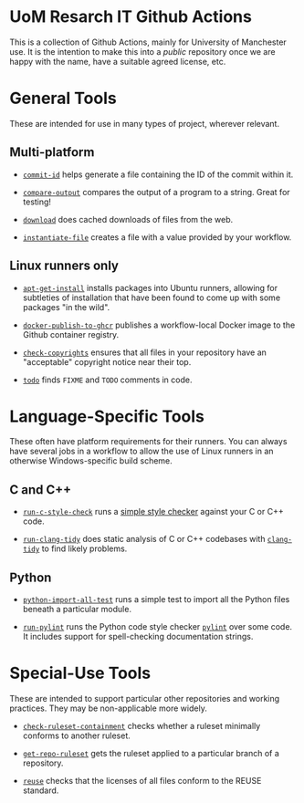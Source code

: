 # UoM Resarch IT Github Actions
This is a collection of Github Actions, mainly for University of Manchester use. It is the intention to make this into a _public_ repository once we are happy with the name, have a suitable agreed license, etc.

# General Tools

These are intended for use in many types of project, wherever relevant.

## Multi-platform

* [`commit-id`](commit-id) helps generate a file containing the ID of the commit within it. 

* [`compare-output`](compare-output) compares the output of a program to a string. Great for testing!

* [`download`](download) does cached downloads of files from the web.

* [`instantiate-file`](instantiate-file) creates a file with a value provided by your workflow.

## Linux runners only

* [`apt-get-install`](apt-get-install) installs packages into Ubuntu runners, allowing for subtleties of installation that have been found to come up with some packages "in the wild".

* [`docker-publish-to-ghcr`](docker-publish-to-ghcr) publishes a workflow-local Docker image to the Github container registry.

* [`check-copyrights`](check-copyrights) ensures that all files in your repository have an "acceptable" copyright notice near their top.

* [`todo`](todo) finds `FIXME` and `TODO` comments in code.

# Language-Specific Tools

These often have platform requirements for their runners. You can always have several jobs in a workflow to allow the use of Linux runners in an otherwise Windows-specific build scheme.

## C and C++

* [`run-c-style-check`](run-c-style-check) runs a [simple style checker](https://github.com/verateam/vera) against your C or C++ code.

* [`run-clang-tidy`](run-clang-tidy) does static analysis of C or C++ codebases with [`clang-tidy`](https://clang.llvm.org/extra/clang-tidy/) to find likely problems.

## Python

* [`python-import-all-test`](python-import-all-test) runs a simple test to import all the Python files beneath a particular module.

* [`run-pylint`](run-pylint) runs the Python code style checker [`pylint`](https://github.com/pylint-dev/pylint) over some code. It includes support for spell-checking documentation strings.

# Special-Use Tools

These are intended to support particular other repositories and working practices. They may be non-applicable more widely.

* [`check-ruleset-containment`](check-ruleset-containment) checks whether a ruleset minimally conforms to another ruleset.

* [`get-repo-ruleset`](get-repo-ruleset) gets the ruleset applied to a particular branch of a repository.

* [`reuse`](reuse) checks that the licenses of all files conform to the REUSE standard.
